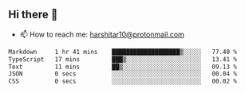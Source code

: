 ## Hi there 👋
- 📫 How to reach me: harshitar10@protonmail.com  
<!--START_SECTION:waka-->

```txt
Markdown     1 hr 41 mins    ███████████████████▒░░░░░   77.40 %
TypeScript   17 mins         ███▒░░░░░░░░░░░░░░░░░░░░░   13.41 %
Text         11 mins         ██▒░░░░░░░░░░░░░░░░░░░░░░   09.13 %
JSON         0 secs          ░░░░░░░░░░░░░░░░░░░░░░░░░   00.04 %
CSS          0 secs          ░░░░░░░░░░░░░░░░░░░░░░░░░   00.02 %
```

<!--END_SECTION:waka-->

<!--
**hharshitarora/hharshitarora** is a ✨ _special_ ✨ repository because its `README.md` (this file) appears on your GitHub profile.

Here are some ideas to get you started:

- 🔭 I’m currently working on ...
- 🌱 I’m currently learning ...
- 👯 I’m looking to collaborate on ...
- 🤔 I’m looking for help with ...
- 💬 Ask me about ...
- 📫 How to reach me: ...
- 😄 Pronouns: ...
- ⚡ Fun fact: ...
-->

